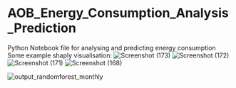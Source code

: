 # AOB_Energy_Consumption_Analysis_Prediction
Python Notebook file for analysing and predicting energy consumption 
Some example shaply visualisation:
![Screenshot (173)](https://github.com/Rezvision/AOB_Energy_Consumption_Analysis_Prediction/assets/147525543/1a3256b0-38f6-4f91-8b71-5d522b02d3f0)
![Screenshot (172)](https://github.com/Rezvision/AOB_Energy_Consumption_Analysis_Prediction/assets/147525543/37f46bd9-257c-4573-97db-3c791f8aa9c1)
![Screenshot (171)](https://github.com/Rezvision/AOB_Energy_Consumption_Analysis_Prediction/assets/147525543/aa9af07c-6192-4803-924c-c16f1a36a590)
![Screenshot (168)](https://github.com/Rezvision/AOB_Energy_Consumption_Analysis_Prediction/assets/147525543/ea06ebdc-5f8f-42bc-8801-90917364487d)

![output_randomforest_monthly](https://github.com/Rezvision/AOB_Energy_Consumption_Analysis_Prediction/assets/147525543/151175c7-6656-4004-a522-48a14aaad758)
